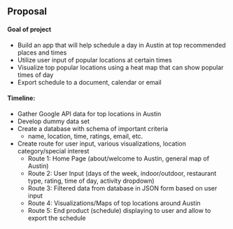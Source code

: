 ## Proposal

#### Goal of project
* Build an app that will help schedule a day in Austin at top recommended places and times
* Utilize user input of popular locations at certain times
* Visualize top popular locations using a heat map that can show popular times of day
* Export schedule to a document, calendar or email

#### Timeline:
* Gather Google API data for top locations in Austin
* Develop dummy data set 
* Create a database with schema of important criteria
    * name, location, time, ratings, email, etc.
* Create route for user input, various visualizations, location category/special interest
    * Route 1: Home Page (about/welcome to Austin, general map of Austin)
    * Route 2: User Input (days of the week, indoor/outdoor, restaurant type, rating, time of day, activity dropdown)
    * Route 3: Filtered data from database in JSON form based on user input 
    * Route 4: Visualizations/Maps of top locations around Austin
    * Route 5: End product (schedule) displaying to user and allow to export the schedule